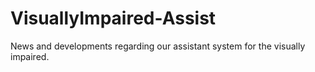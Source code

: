 # VisuallyImpaired-Assist
News and developments regarding our assistant system for the visually impaired.
